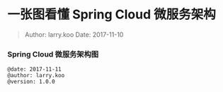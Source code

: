 一张图看懂 Spring Cloud 微服务架构
===

> Author: larry.koo Date: 2017-11-10

### Spring Cloud 微服务架构图

```
@date: 2017-11-11
@author: larry.koo
@version: 1.0.0
```

